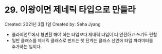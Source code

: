 # 29. 이왕이면 제네릭 타입으로 만들라

Created: 2021년 3월 1일
Created by: Seha Jyang

- 클라이언트에서 형변환 해야 하는 타입보다 제네릭 타입이 더 안전하고 쓰기도 편함
- 일반 클래스를 제네릭 클래스로 만드는 첫 단계는 클래스 선언에 타입 파라미터를 추가하는 일이다.